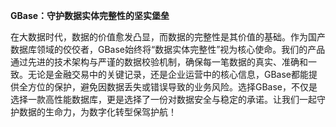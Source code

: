**GBase：守护数据实体完整性的坚实堡垒**

在大数据时代，数据的价值愈发凸显，而数据的完整性是其价值的基础。作为国产数据库领域的佼佼者，GBase始终将“数据实体完整性”视为核心使命。我们的产品通过先进的技术架构与严谨的数据校验机制，确保每一笔数据的真实、准确和一致。无论是金融交易中的关键记录，还是企业运营中的核心信息，GBase都能提供全方位的保护，避免因数据丢失或错误导致的业务风险。选择GBase，不仅是选择一款高性能数据库，更是选择了一份对数据安全与稳定的承诺。让我们一起守护数据的生命力，为数字化转型保驾护航！